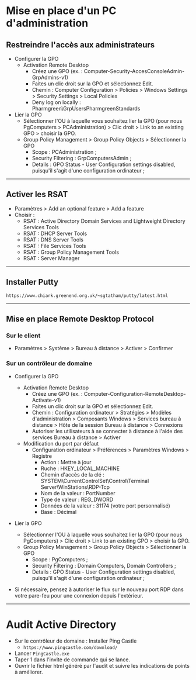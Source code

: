# Mise en place d'un PC d'administration
## Restreindre l'accès aux administrateurs
- Configurer la GPO
  - Activation Remote Desktop
      - Créez une GPO (ex. : Computer-Security-AccesConsoleAdmin-GrpAdmins-v1)
      - Faites un clic droit sur la GPO et sélectionnez Edit.
      - Chemin : Computer Configuration > Policies > Windows Settings > Security Settings > Local Policies
      - Deny log on locally : Pharmgreen\GrpUsersPharmgreenStandards
- Lier la GPO
    - Sélectionner l'OU à laquelle vous souhaitez lier la GPO (pour nous PgComputers > PCAdministration) > Clic droit > Link to an existing GPO > choisir la GPO.
    - Group Policy Management > Group Policy Objects > Sélectionner la GPO
        - Scope : PCAdministration ;
        - Security Filtering : GrpComputersAdmin ;
        - Details : GPO Status - User Configuration settings disabled, puisqu'il s'agit d'une configuration ordinateur ;
___
## Activer les RSAT
- Paramètres > Add an optional feature > Add a feature
- Choisir :
  - RSAT : Active Directory Domain Services and Lightweight Directory Services Tools
  - RSAT : DHCP Server Tools
  - RSAT : DNS Server Tools
  - RSAT : File Services Tools
  - RSAT : Group Policy Management Tools
  - RSAT : Server Manager
___
## Installer Putty
`https://www.chiark.greenend.org.uk/~sgtatham/putty/latest.html`
___
## Mise en place Remote Desktop Protocol
### Sur le client
- Paramètres > Système > Bureau à distance > Activer > Confirmer
### Sur un contrôleur de domaine
- Configurer la GPO
  - Activation Remote Desktop
      - Créez une GPO (ex. : Computer-Configuration-RemoteDesktop-Activate-v1)
      - Faites un clic droit sur la GPO et sélectionnez Edit.
      - Chemin : Configuration ordinateur > Stratégies > Modèles d'administration > Composants Windows > Services bureau à distance > Hôte de la session Bureau à distance > Connexions
      - Autoriser les utilisateurs à se connecter à distance à l'aide des services Bureau à distance > Activer
  - Modification du port par défaut
      - Configuration ordinateur > Préférences > Paramètres Windows > Registre
        - Action : Mettre à jour
        - Ruche : HKEY_LOCAL_MACHINE
        - Chemin d'accès de la clé : SYSTEM\CurrentControlSet\Control\Terminal Server\WinStations\RDP-Tcp
        - Nom de la valeur : PortNumber
        - Type de valeur : REG_DWORD
        - Données de la valeur : 31174 (votre port personnalisé)
        - Base : Décimal
- Lier la GPO
    - Sélectionner l'OU à laquelle vous souhaitez lier la GPO (pour nous PgComputers) > Clic droit > Link to an existing GPO > choisir la GPO.
    - Group Policy Management > Group Policy Objects > Sélectionner la GPO
        - Scope : PgComputers ;
        - Security Filtering : Domain Computers, Domain Controllers ;
        - Details : GPO Status - User Configuration settings disabled, puisqu'il s'agit d'une configuration ordinateur ;
     
- Si nécessaire, pensez à autoriser le flux sur le nouveau port RDP dans votre pare-feu pour une connexion depuis l'extérieur.

___
# Audit Active Directory
- Sur le contrôleur de domaine : Installer Ping Castle
  - `https://www.pingcastle.com/download/`
- Lancer `PingCastle.exe`
- Taper 1 dans l'invite de commande qui se lance.
- Ouvrir le fichier html généré par l'audit et suivre les indications de points à améliorer.
